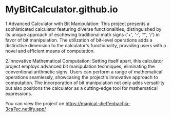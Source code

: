 # MyBitCalculator.github.io

1.Advanced Calculator with Bit Manipulation:
This project presents a sophisticated calculator featuring diverse functionalities, distinguished by its unique approach of eschewing traditional math signs ('+', '-', '*', '/') in favor of bit manipulation. The utilization of bit-level operations adds a distinctive dimension to the calculator's functionality, providing users with a novel and efficient means of computation.

2.Innovative Mathematical Computation:
Setting itself apart, this calculator project employs advanced bit manipulation techniques, eliminating the conventional arithmetic signs. Users can perform a range of mathematical operations seamlessly, showcasing the project's innovative approach to computation. The incorporation of bit manipulation not only adds versatility but also positions the calculator as a cutting-edge tool for mathematical expressions.

You can view the project on https://magical-dieffenbachia-3ca7ec.netlify.app/
